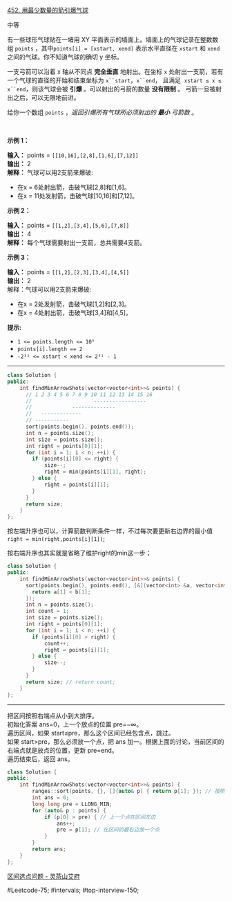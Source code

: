 [452. 用最少数量的箭引爆气球](https://leetcode.cn/problems/minimum-number-of-arrows-to-burst-balloons/)

中等

有一些球形气球贴在一堵用 XY 平面表示的墙面上。墙面上的气球记录在整数数组 `points` ，其中`points[i] = [xstart, xend]` 表示水平直径在 `xstart` 和 `xend`之间的气球。你不知道气球的确切 y 坐标。

一支弓箭可以沿着 x 轴从不同点 **完全垂直** 地射出。在坐标 `x` 处射出一支箭，若有一个气球的直径的开始和结束坐标为 `x``start`，`x``end`， 且满足  `xstart ≤ x ≤ x``end`，则该气球会被 **引爆** 。可以射出的弓箭的数量 **没有限制** 。 弓箭一旦被射出之后，可以无限地前进。

给你一个数组 `points` ，_返回引爆所有气球所必须射出的 **最小** 弓箭数_ 。

 

**示例 1：**

**输入：** points = `[[10,16],[2,8],[1,6],[7,12]]`  
**输出：** 2  
**解释：** 气球可以用2支箭来爆破:  
- 在x = 6处射出箭，击破气球[2,8]和[1,6]。  
- 在x = 11处发射箭，击破气球[10,16]和[7,12]。

**示例 2：**

**输入：** points = `[[1,2],[3,4],[5,6],[7,8]]`  
**输出：** 4  
**解释：** 每个气球需要射出一支箭，总共需要4支箭。

**示例 3：**

**输入：** points = `[[1,2],[2,3],[3,4],[4,5]]`  
**输出：** 2  
解释：气球可以用2支箭来爆破:  
- 在x = 2处发射箭，击破气球[1,2]和[2,3]。  
- 在x = 4处射出箭，击破气球[3,4]和[4,5]。

**提示:**

- `1 <= points.length <= 10⁵`
- `points[i].length == 2`
- `-2³¹ <= xstart < xend <= 2³¹ - 1`
---- ----
```cpp
class Solution {
public:
    int findMinArrowShots(vector<vector<int>>& points) {
      // 1 2 3 4 5 6 7 8 9 10 11 12 13 14 15 16
      //                    -----------------  
      //             --------------
      //   -------------
      // -----------
      sort(points.begin(), points.end());
      int n = points.size();
      int size = points.size();
      int right = points[0][1];
      for (int i = 1; i < n; ++i) {
        if (points[i][0] <= right) {
            size--;
            right = min(points[i][1], right);
        } else {
            right = points[i][1];
        }
      }
      return size;
    }
};
```
按左端升序也可以，计算箭数判断条件一样，不过每次要更新右边界的最小值`right = min(right,points[i][1])`;

按右端升序也其实就是省略了维护right的min这一步；

```cpp
class Solution {
public:
    int findMinArrowShots(vector<vector<int>>& points) {
      sort(points.begin(), points.end(), [&](vector<int> &a, vector<int> &b){
        return a[1] < b[1];
      });
      int n = points.size();
      int count = 1;
      int size = points.size();
      int right = points[0][1];
      for (int i = 1; i < n; ++i) {
        if (points[i][0] > right) {
            count++;
            right = points[i][1];
        } else {
            size--;
        }
      }
      return size; // return count;
    }
};
```

----
把区间按照右端点从小到大排序。  
初始化答案 ans=0，上一个放点的位置 pre=−∞。  
遍历区间，如果 start≤pre，那么这个区间已经包含点，跳过。  
如果 start>pre，那么必须放一个点，把 ans 加一。根据上面的讨论，当前区间的右端点就是放点的位置，更新 pre=end。  
遍历结束后，返回 ans。

```cpp
class Solution {
public:
    int findMinArrowShots(vector<vector<int>>& points) {
        ranges::sort(points, {}, [](auto& p) { return p[1]; }); // 按照右端点从小到大排序
        int ans = 0;
        long long pre = LLONG_MIN;
        for (auto& p : points) {
            if (p[0] > pre) { // 上一个点在区间左边
                ans++;
                pre = p[1]; // 在区间的最右边放一个点
            }
        }
        return ans;
    }
};
```
[区间选点问题 - 灵茶山艾府](https://leetcode.cn/problems/minimum-number-of-arrows-to-burst-balloons/solutions/2974741/qu-jian-xuan-dian-wen-ti-pythonjavaccgoj-w9am/)

#Leetcode-75; #intervals; #top-interview-150; 